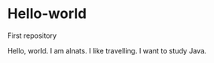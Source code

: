 # Hello-world
First repository

Hello, world. 
I am alnats. I like travelling. I want to study Java. 
